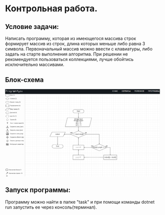 # Контрольная работа. 
## Условие задачи: 
Написать программу, которая из имеющегося массива строк формирует массив из строк, длина которых меньше либо равна 3 символа. Первоначальный массив можно ввести с клавиатуры, либо задать на старте выполнения алгоритма. При решении не рекомендуется пользоваться коллекциями, лучше обойтись исключительно массивами.
## Блок-схема
![скриншот](Screenshot_10.png)
## Запуск программы:
Программу можно найти в папке "task" и при помощи команды dotnet run запустить ее через консоль(терминал).